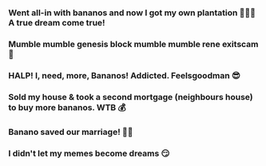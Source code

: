 ### Went all-in with bananos and now I got my own plantation 🍌🍌🍌 A true dream come true!

### Mumble mumble genesis block mumble mumble rene exitscam 👀

### HALP! I, need, more, Bananos! Addicted. Feelsgoodman 😎

### Sold my house & took a second mortgage (neighbours house) to buy more bananos. WTB 💰

### Banano saved our marriage! 👰🤵

### I didn't let my memes become dreams 😏
